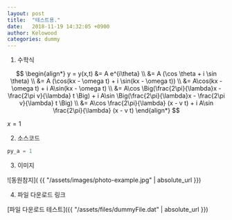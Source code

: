 ```yaml
---
layout: post
title:  "테스트용."
date:   2018-11-19 14:32:05 +0900
author: Kelowood
categories: dummy
---
```


1) 수학식

$$
\begin{align*}
y = y(x,t) &= A e^{i\theta} \\
&= A (\cos \theta + i \sin \theta) \\
&= A (\cos(kx - \omega t) + i \sin(kx - \omega t)) \\
&= A\cos(kx - \omega t) + i A\sin(kx - \omega t)  \\
&= A\cos \Big(\frac{2\pi}{\lambda}x - \frac{2\pi v}{\lambda} t \Big) + i A\sin \Big(\frac{2\pi}{\lambda}x - \frac{2\pi v}{\lambda} t \Big)  \\
&= A\cos \frac{2\pi}{\lambda} (x - v t) + i A\sin \frac{2\pi}{\lambda} (x - v t)
\end{align*}
$$

$x = 1$

2) 소스코드

```python
py_a = 1
```

3) 이미지

![동원참지]( {{ "/assets/images/photo-example.jpg" | absolute_url }})

4) 파일 다운로드 링크

[파일 다운로드 테스트]({{ "/assets/files/dummyFile.dat" | absolute_url }})